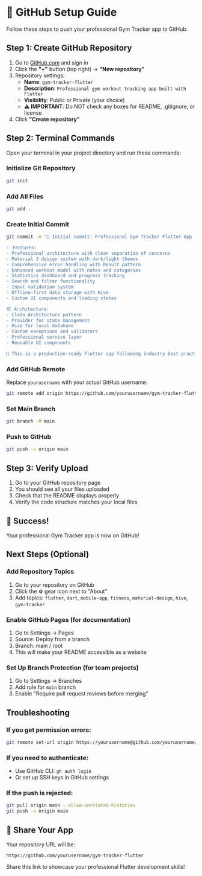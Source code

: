 # 🚀 GitHub Setup Guide

Follow these steps to push your professional Gym Tracker app to GitHub.

## Step 1: Create GitHub Repository

1. Go to [GitHub.com](https://github.com) and sign in
2. Click the **"+"** button (top right) → **"New repository"**
3. Repository settings:
   - **Name**: `gym-tracker-flutter`
   - **Description**: `Professional gym workout tracking app built with Flutter`
   - **Visibility**: Public or Private (your choice)
   - **⚠️ IMPORTANT**: Do NOT check any boxes for README, .gitignore, or license
4. Click **"Create repository"**

## Step 2: Terminal Commands

Open your terminal in your project directory and run these commands:

### Initialize Git Repository
```bash
git init
```

### Add All Files
```bash
git add .
```

### Create Initial Commit
```bash
git commit -m "🎉 Initial commit: Professional Gym Tracker Flutter App

✨ Features:
- Professional architecture with clean separation of concerns  
- Material 3 design system with dark/light themes
- Comprehensive error handling with Result pattern
- Enhanced workout model with notes and categories
- Statistics dashboard and progress tracking
- Search and filter functionality
- Input validation system
- Offline-first data storage with Hive
- Custom UI components and loading states

🏗️ Architecture:
- Clean Architecture pattern
- Provider for state management  
- Hive for local database
- Custom exceptions and validators
- Professional service layer
- Reusable UI components

🎯 This is a production-ready Flutter app following industry best practices!"
```

### Add GitHub Remote
Replace `yourusername` with your actual GitHub username:
```bash
git remote add origin https://github.com/yourusername/gym-tracker-flutter.git
```

### Set Main Branch
```bash
git branch -M main
```

### Push to GitHub
```bash
git push -u origin main
```

## Step 3: Verify Upload

1. Go to your GitHub repository page
2. You should see all your files uploaded
3. Check that the README displays properly
4. Verify the code structure matches your local files

## 🎉 Success!

Your professional Gym Tracker app is now on GitHub! 

## Next Steps (Optional)

### Add Repository Topics
1. Go to your repository on GitHub
2. Click the ⚙️ gear icon next to "About"
3. Add topics: `flutter`, `dart`, `mobile-app`, `fitness`, `material-design`, `hive`, `gym-tracker`

### Enable GitHub Pages (for documentation)
1. Go to Settings → Pages
2. Source: Deploy from a branch
3. Branch: main / root
4. This will make your README accessible as a website

### Set Up Branch Protection (for team projects)
1. Go to Settings → Branches
2. Add rule for `main` branch
3. Enable "Require pull request reviews before merging"

## Troubleshooting

### If you get permission errors:
```bash
git remote set-url origin https://yourusername@github.com/yourusername/gym-tracker-flutter.git
```

### If you need to authenticate:
- Use GitHub CLI: `gh auth login`
- Or set up SSH keys in GitHub settings

### If the push is rejected:
```bash
git pull origin main --allow-unrelated-histories
git push -u origin main
```

## 📱 Share Your App

Your repository URL will be:
```
https://github.com/yourusername/gym-tracker-flutter
```

Share this link to showcase your professional Flutter development skills!